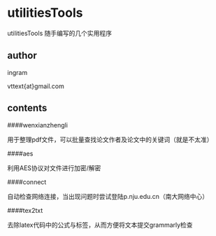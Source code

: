 # utilitiesTools
utilitiesTools
随手编写的几个实用程序

## author

ingram

vttext{at}gmail.com

## contents

####wenxianzhengli 

用于整理pdf文件，可以批量查找论文作者及论文中的关键词（就是不太准）

####aes 

利用AES协议对文件进行加密/解密

####connect 

自动检查网络连接，当出现问题时尝试登陆p.nju.edu.cn（南大网络中心）

####tex2txt 

去除latex代码中的公式与标签，从而方便将文本提交grammarly检查

